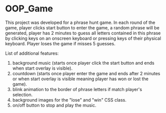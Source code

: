 # OOP_Game

This project was developed for a phrase hunt game. In each round of the game, player clicks start button to enter the game, a random phrase will be generated, player has 2 minutes to guess all letters contained in this phrase by clicking keys on an onscreen keyboard or pressing keys of their physical keyboard. Player loses the game if misses 5 guesses.

List of additional features:
1. background music (starts once player click the start button and ends when start overlay is visible).
2. countdown (starts once player enter the game and ends after 2 minutes or when start overlay is visible meaning player has won or lost the game).
3. blink animation to the border of phrase letters if match player's selection.
4. background images for the "lose" and "win" CSS class.
5. on/off button to stop and play the music.
